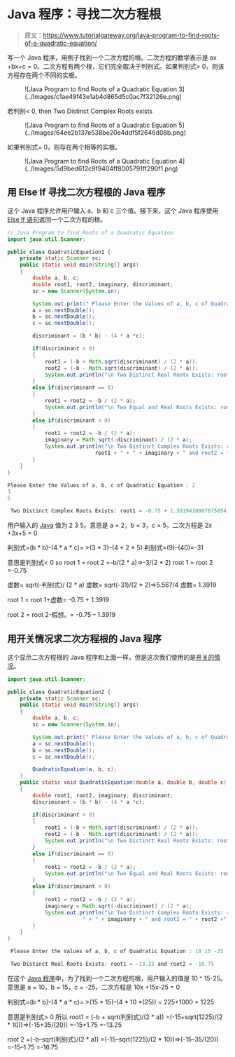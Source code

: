 # Java 程序：寻找二次方程根

> 原文：<https://www.tutorialgateway.org/java-program-to-find-roots-of-a-quadratic-equation/>

写一个 Java 程序，用例子找到一个二次方程的根。二次方程的数学表示是 ax +bx+c = 0。二次方程有两个根，它们完全取决于判别式。如果判别式> 0，则该方程存在两个不同的实根。

<figure class="wp-block-image">![Java Program to find Roots of a Quadratic Equation 3](../Images/c1ae49f43e1ab4d865d5c0ac7f32126e.png)</figure>

若判别< 0, then Two Distinct Complex Roots exists

<figure class="wp-block-image">![Java Program to find Roots of a Quadratic Equation 5](../Images/64ee2b137e538be20e4ddf5f2646d08b.png)</figure>

如果判别式= 0，则存在两个相等的实根。

<figure class="wp-block-image">![Java Program to find Roots of a Quadratic Equation 4](../Images/5d9bed612c9f9404ff8005791ff290f1.png)</figure>

## 用 Else If 寻找二次方程根的 Java 程序

这个 Java 程序允许用户输入 a、b 和 c 三个值。接下来，这个 Java 程序使用 [Else If 语句](https://www.tutorialgateway.org/java-else-if-statement/)返回一个二次方程的根。

```java
// Java Program to find Roots of a Quadratic Equation
import java.util.Scanner;

public class QuadraticEquation1 {
	private static Scanner sc;
	public static void main(String[] args) 
	{
		double a, b, c;
		double root1, root2, imaginary, discriminant;
		sc = new Scanner(System.in);

		System.out.print(" Please Enter the Values of a, b, c of Quadratic Equation : ");
		a = sc.nextDouble();	
		b = sc.nextDouble();
		c = sc.nextDouble();

		discriminant = (b * b) - (4 * a *c);

	  	if(discriminant > 0)
	  	{
	  		root1 = (-b + Math.sqrt(discriminant) / (2 * a));
	  		root2 = (-b - Math.sqrt(discriminant) / (2 * a));
	  		System.out.println("\n Two Distinct Real Roots Exists: root1 = " + root1 + " and root2 = " + root2);
	  	}
	  	else if(discriminant == 0)
	  	{
	  		root1 = root2 = -b / (2 * a);
	  		System.out.println("\n Two Equal and Real Roots Exists: root1 = " + root1 + " and root2 = " + root2);
	  	}
	  	else if(discriminant < 0)
	  	{
	  		root1 = root2 = -b / (2 * a);
	  		imaginary = Math.sqrt(-discriminant) / (2 * a);
	  		System.out.println("\n Two Distinct Complex Roots Exists: root1 = " + 
	  						root1 + " + " + imaginary + " and root2 = " + root2 +" - " +imaginary);
	  	}		
	}
}
```

```java
Please Enter the Values of a, b, c of Quadratic Equation : 2
3
5

 Two Distinct Complex Roots Exists: root1 = -0.75 + 1.3919410907075054 and root2 = -0.75 - 1.3919410907075054
```

用户输入的 [Java](https://www.tutorialgateway.org/java-tutorial/) 值为 2 3 5。意思是 a = 2，b = 3，c = 5，二次方程是 2x +3x+5 = 0

判别式=(b * b)–(4 * a * c)= >(3 * 3)–(4 * 2 * 5)
判别式=(9)–(40)=-31

意思是判别式< 0 so
root 1 = root 2 =-b/(2 * a)=>-3/(2 * 2)
root 1 = root 2 =-0.75

虚数= sqrt(-判别式)/ (2 * a)
虚数= sqrt(-31)/(2 * 2)=>5.567/4
虚数= 1.3919

root 1 = root 1+虚数= -0.75 + 1.3919

root 2 = root 2-假想。= -0.75 – 1.3919

## 用开关情况求二次方程根的 Java 程序

这个显示二次方程根的 Java 程序和上面一样，但是这次我们使用的是[开关的情况](https://www.tutorialgateway.org/java-switch-case/)。

```java
import java.util.Scanner;

public class QuadraticEquation2 {
	private static Scanner sc;
	public static void main(String[] args) 
	{
		double a, b, c;
		sc = new Scanner(System.in);

		System.out.print(" Please Enter the Values of a, b, c of Quadratic Equation : ");
		a = sc.nextDouble();	
		b = sc.nextDouble();
		c = sc.nextDouble();

		QuadraticEquation(a, b, c);
	}
	public static void QuadraticEquation(double a, double b, double c)
	{
		double root1, root2, imaginary, discriminant;
		discriminant = (b * b) - (4 * a *c);

	  	if(discriminant > 0)
	  	{
	  		root1 = (-b + Math.sqrt(discriminant) / (2 * a));
	  		root2 = (-b - Math.sqrt(discriminant) / (2 * a));
	  		System.out.println("\n Two Distinct Real Roots Exists: root1 = " + root1 + " and root2 = " + root2);
	  	}
	  	else if(discriminant == 0)
	  	{
	  		root1 = root2 = -b / (2 * a);
	  		System.out.println("\n Two Equal and Real Roots Exists: root1 = " + root1 + " and root2 = " + root2);
	  	}
	  	else if(discriminant < 0)
	  	{
	  		root1 = root2 = -b / (2 * a);
	  		imaginary = Math.sqrt(-discriminant) / (2 * a);
	  		System.out.println("\n Two Distinct Complex Roots Exists: root1 = " + root1 + 
	  					" + " + imaginary + " and root2 = " + root2 +" - " +imaginary);
	  	}		
	}
}
```

```java
 Please Enter the Values of a, b, c of Quadratic Equation : 10 15 -25

 Two Distinct Real Roots Exists: root1 = -13.25 and root2 = -16.75
```

在这个 [Java 程序](https://www.tutorialgateway.org/learn-java-programs/)中，为了找到一个二次方程的根，用户输入的值是 10 ^ 15-25。意思是 a = 10，b = 15，c = -25，二次方程是 10x +15x-25 = 0

判别式=(b * b)–(4 * a * c)= >(15 * 15)–(4 * 10 *(25))
= 225+1000 = 1225

意思是判别式> 0 所以
root1 = (-b + sqrt(判别式)/(2 * a))
=(-15+sqrt(1225)/(2 * 10))=>(-15+35/(20))
=-15+1.75 =-13.25

root 2 =(-b–sqrt(判别式)/(2 * a))
=(-15–sqrt(1225)/(2 * 10))=>(-15–35/(20))
=-15–1.75 =-16.75